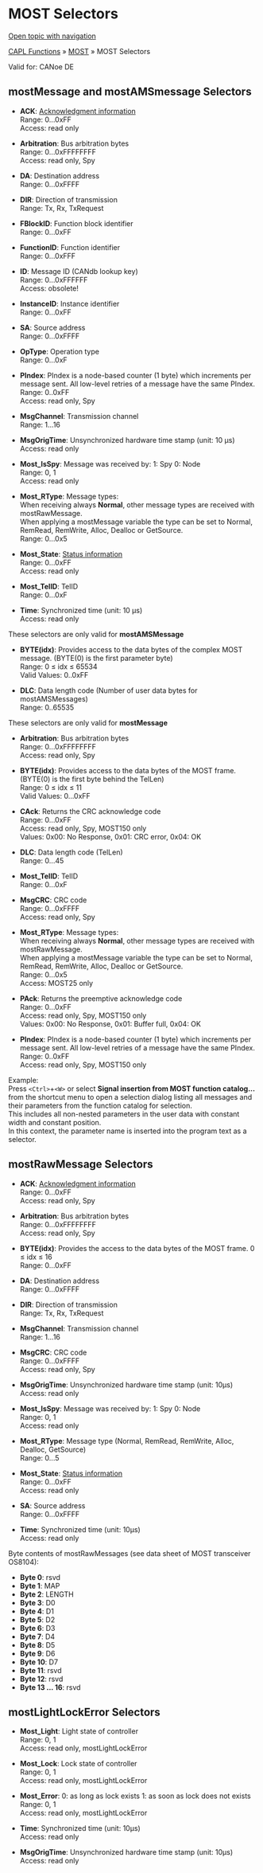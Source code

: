 # MOST Selectors

[Open topic with navigation](../../../../../CANoeDEFamily.htm#Topics/CAPLFunctions/MOST/Selectors/CAPLfunctionMOSTSelectors.md)

[CAPL Functions](../../CAPLfunctions.md) » [MOST](../CAPLfunctionsMOSTOverview.md) » MOST Selectors

Valid for: CANoe DE

## mostMessage and mostAMSmessage Selectors

- **ACK**: [Acknowledgment information](../../../CANoeCANalyzer/Windows/Trace/TraceWindowMOSTAckNackInformation.md)  
  Range: 0...0xFF  
  Access: read only

- **Arbitration**: Bus arbitration bytes  
  Range: 0...0xFFFFFFFF  
  Access: read only, Spy

- **DA**: Destination address  
  Range: 0...0xFFFF  

- **DIR**: Direction of transmission  
  Range: Tx, Rx, TxRequest  

- **FBlockID**: Function block identifier  
  Range: 0...0xFF  

- **FunctionID**: Function identifier  
  Range: 0...0xFFF  

- **ID**: Message ID (CANdb lookup key)  
  Range: 0...0xFFFFFF  
  Access: obsolete!

- **InstanceID**: Instance identifier  
  Range: 0...0xFF  

- **SA**: Source address  
  Range: 0...0xFFFF  

- **OpType**: Operation type  
  Range: 0...0xF  

- **PIndex**: PIndex is a node-based counter (1 byte) which increments per message sent. All low-level retries of a message have the same PIndex.  
  Range: 0..0xFF  
  Access: read only, Spy

- **MsgChannel**: Transmission channel  
  Range: 1...16  

- **MsgOrigTime**: Unsynchronized hardware time stamp (unit: 10 µs)  
  Access: read only

- **Most_IsSpy**: Message was received by: 1: Spy 0: Node  
  Range: 0, 1  
  Access: read only

- **Most_RType**: Message types:  
  When receiving always **Normal**, other message types are received with mostRawMessage.  
  When applying a mostMessage variable the type can be set to Normal, RemRead, RemWrite, Alloc, Dealloc or GetSource.  
  Range: 0...0x5  

- **Most_State**: [Status information](../../../CANoeCANalyzer/Windows/Trace/TraceWindowMOSTStatusInformation.md)  
  Range: 0...0xFF  
  Access: read only

- **Most_TelID**: TelID  
  Range: 0...0xF  

- **Time**: Synchronized time (unit: 10 µs)  
  Access: read only

These selectors are only valid for **mostAMSMessage**

- **BYTE(idx)**: Provides access to the data bytes of the complex MOST message. (BYTE(0) is the first parameter byte)  
  Range: 0 ≤ idx ≤ 65534  
  Valid Values: 0..0xFF  

- **DLC**: Data length code (Number of user data bytes for mostAMSMessages)  
  Range: 0..65535  

These selectors are only valid for **mostMessage**

- **Arbitration**: Bus arbitration bytes  
  Range: 0...0xFFFFFFFF  
  Access: read only, Spy

- **BYTE(idx)**: Provides access to the data bytes of the MOST frame. (BYTE(0) is the first byte behind the TelLen)  
  Range: 0 ≤ idx ≤ 11  
  Valid Values: 0...0xFF  

- **CAck**: Returns the CRC acknowledge code  
  Range: 0...0xFF  
  Access: read only, Spy, MOST150 only  
  Values: 0x00: No Response, 0x01: CRC error, 0x04: OK

- **DLC**: Data length code (TelLen)  
  Range: 0...45  

- **Most_TelID**: TelID  
  Range: 0...0xF  

- **MsgCRC**: CRC code  
  Range: 0...0xFFFF  
  Access: read only, Spy

- **Most_RType**: Message types:  
  When receiving always **Normal**, other message types are received with mostRawMessage.  
  When applying a mostMessage variable the type can be set to Normal, RemRead, RemWrite, Alloc, Dealloc or GetSource.  
  Range: 0...0x5  
  Access: MOST25 only

- **PAck**: Returns the preemptive acknowledge code  
  Range: 0...0xFF  
  Access: read only, Spy, MOST150 only  
  Values: 0x00: No Response, 0x01: Buffer full, 0x04: OK

- **PIndex**: PIndex is a node-based counter (1 byte) which increments per message sent. All low-level retries of a message have the same PIndex.  
  Range: 0..0xFF  
  Access: read only, Spy, MOST150 only

Example:  
Press `<Ctrl>`+`<W>` or select **Signal insertion from MOST function catalog...** from the shortcut menu to open a selection dialog listing all messages and their parameters from the function catalog for selection.  
This includes all non-nested parameters in the user data with constant width and constant position.  
In this context, the parameter name is inserted into the program text as a selector.

## mostRawMessage Selectors

- **ACK**: [Acknowledgment information](../../../CANoeCANalyzer/Windows/Trace/Columns/TraceColumnsMOST.md)  
  Range: 0...0xFF  
  Access: read only, Spy

- **Arbitration**: Bus arbitration bytes  
  Range: 0...0xFFFFFFFF  
  Access: read only, Spy

- **BYTE(idx)**: Provides the access to the data bytes of the MOST frame. 0 ≤ idx ≤ 16  
  Range: 0...0xFF  

- **DA**: Destination address  
  Range: 0...0xFFFF  

- **DIR**: Direction of transmission  
  Range: Tx, Rx, TxRequest  

- **MsgChannel**: Transmission channel  
  Range: 1...16  

- **MsgCRC**: CRC code  
  Range: 0...0xFFFF  
  Access: read only, Spy

- **MsgOrigTime**: Unsynchronized hardware time stamp (unit: 10µs)  
  Access: read only

- **Most_IsSpy**: Message was received by: 1: Spy 0: Node  
  Range: 0, 1  
  Access: read only

- **Most_RType**: Message type (Normal, RemRead, RemWrite, Alloc, Dealloc, GetSource)  
  Range: 0...5  

- **Most_State**: [Status information](../../../CANoeCANalyzer/Windows/Trace/TraceWindowMOSTStatusInformation.md)  
  Range: 0...0xFF  
  Access: read only

- **SA**: Source address  
  Range: 0...0xFFFF  

- **Time**: Synchronized time (unit: 10µs)  
  Access: read only

Byte contents of mostRawMessages (see data sheet of MOST transceiver OS8104):

- **Byte 0**: rsvd
- **Byte 1**: MAP
- **Byte 2**: LENGTH
- **Byte 3**: D0
- **Byte 4**: D1
- **Byte 5**: D2
- **Byte 6**: D3
- **Byte 7**: D4
- **Byte 8**: D5
- **Byte 9**: D6
- **Byte 10**: D7
- **Byte 11**: rsvd
- **Byte 12**: rsvd
- **Byte 13 ... 16**: rsvd

## mostLightLockError Selectors

- **Most_Light**: Light state of controller  
  Range: 0, 1  
  Access: read only, mostLightLockError

- **Most_Lock**: Lock state of controller  
  Range: 0, 1  
  Access: read only, mostLightLockError

- **Most_Error**: 0: as long as lock exists 1: as soon as lock does not exists  
  Range: 0, 1  
  Access: read only, mostLightLockError

- **Time**: Synchronized time (unit: 10µs)  
  Access: read only

- **MsgOrigTime**: Unsynchronized hardware time stamp (unit: 10µs)  
  Access: read only

